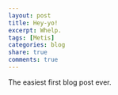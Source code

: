 ```yaml
---
layout: post
title: Hey-yo!
excerpt: Whelp.
tags: [Metis]
categories: blog
share: true
comments: true
---
```


The easiest first blog post ever.
